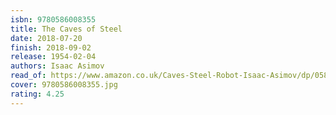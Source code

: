 ```yaml
---
isbn: 9780586008355
title: The Caves of Steel
date: 2018-07-20
finish: 2018-09-02
release: 1954-02-04
authors: Isaac Asimov
read_of: https://www.amazon.co.uk/Caves-Steel-Robot-Isaac-Asimov/dp/0586008357
cover: 9780586008355.jpg
rating: 4.25
---
```

